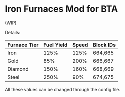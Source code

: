# Iron Furnaces Mod for BTA

(WIP)

Details: 

| Furnace Tier | Fuel Yield | Speed | Block IDs|
| ------------ | ---------- | ----- | ------- |
| Iron         | 125%       | 125%  | 664,665 |
| Gold         | 85%        | 200%  | 666,667 |
| Diamond      | 150%       | 160%  | 668,669 |
| Steel        | 250%       | 90%   | 674,675 |

All these values can be changed through the config file.